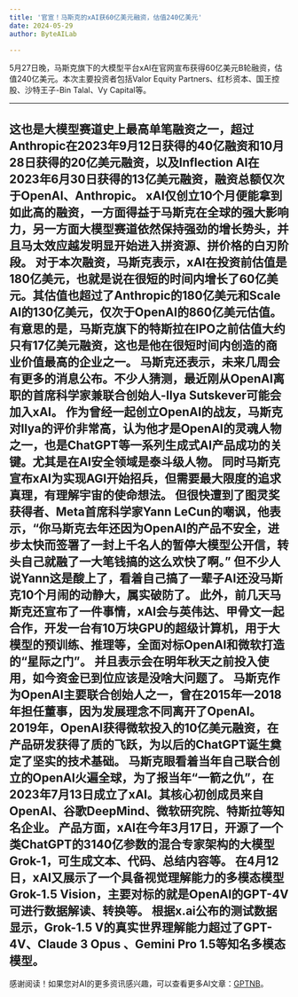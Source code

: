 ```yaml
---
title: '官宣！马斯克的xAI获60亿美元融资，估值240亿美元'
date: 2024-05-29
author: ByteAILab

---
```


5月27日晚，马斯克旗下的大模型平台xAI在官网宣布获得60亿美元B轮融资，估值240亿美元。本次主要投资者包括Valor Equity Partners、红杉资本、国王控股、沙特王子-Bin Talal、Vy Capital等。

---

这也是大模型赛道史上最高单笔融资之一，超过Anthropic在2023年9月12日获得的40亿融资和10月28日获得的20亿美元融资，以及Inflection AI在2023年6月30日获得的13亿美元融资，融资总额仅次于OpenAI、Anthropic。
xAI仅创立10个月便能拿到如此高的融资，一方面得益于马斯克在全球的强大影响力，另一方面大模型赛道依然保持强劲的增长势头，并且马太效应越发明显开始进入拼资源、拼价格的白刃阶段。
对于本次融资，**马斯克表示，xAI在投资前估值是180亿美元**，也就是说在很短的时间内增长了60亿美元。其估值也超过了Anthropic的180亿美元和Scale AI的130亿美元，仅次于OpenAI的860亿美元估值。
有意思的是，马斯克旗下的特斯拉在IPO之前估值大约只有17亿美元融资，这也是他在很短时间内创造的商业价值最高的企业之一。
马斯克还表示，未来几周会有更多的消息公布。不少人猜测，最近刚从OpenAI离职的首席科学家兼联合创始人-Ilya Sutskever可能会加入xAI。
作为曾经一起创立OpenAI的战友，马斯克对Ilya的评价非常高，认为他才是OpenAI的灵魂人物之一，也是ChatGPT等一系列生成式AI产品成功的关键。尤其是在AI安全领域是泰斗级人物。
同时马斯克宣布xAI为实现AGI开始招兵，但需要最大限度的追求真理，有理解宇宙的使命想法。
但很快遭到了图灵奖获得者、Meta首席科学家Yann LeCun的嘲讽，他表示，“你马斯克去年还因为OpenAI的产品不安全，进步太快而签署了一封上千名人的暂停大模型公开信，转头自己就融了一大笔钱搞的这么欢快了啊。”
但不少人说Yann这是酸上了，看着自己搞了一辈子AI还没马斯克10个月闹的动静大，属实破防了。
此外，前几天马斯克还宣布了一件事情，xAI会与英伟达、甲骨文一起合作，开发一台有10万块GPU的超级计算机，用于大模型的预训练、推理等，全面对标OpenAI和微软打造的“星际之门”。
并且表示会在明年秋天之前投入使用，如今资金已到位应该是没啥大问题了。
马斯克作为OpenAI主要联合创始人之一，曾在2015年—2018年担任董事，因为发展理念不同离开了OpenAI。
2019年，OpenAI获得微软投入的10亿美元融资，在产品研发获得了质的飞跃，为以后的ChatGPT诞生奠定了坚实的技术基础。
马斯克眼看着当年自己联合创立的OpenAI火遍全球，为了报当年“一箭之仇”，在2023年7月13日成立了xAI。其核心初创成员来自OpenAI、谷歌DeepMind、微软研究院、特斯拉等知名企业。
产品方面，xAI在今年3月17日，开源了一个类ChatGPT的3140亿参数的混合专家架构的大模型Grok-1，可生成文本、代码、总结内容等。
在4月12日，xAI又展示了一个具备视觉理解能力的多模态模型Grok-1.5 Vision，主要对标的就是OpenAI的GPT-4V可进行数据解读、转换等。
根据x.ai公布的测试数据显示，Grok-1.5 V的真实世界理解能力超过了GPT-4V、Claude 3 Opus 、Gemini Pro 1.5等知名多模态模型。
---
感谢阅读！如果您对AI的更多资讯感兴趣，可以查看更多AI文章：[GPTNB](https://gptnb.com)。